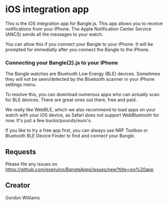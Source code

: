 # iOS integration app

This is the iOS integration app for Bangle.js. This app allows you to receive
notifications from your iPhone. The Apple Notification Center Service (ANCS) 
sends all the messages to your watch. 

You can allow this if you connect your Bangle to your iPhone. It will be 
prompted for immediatly after you connect the Bangle to the iPhone. 

### Connecting your Bangle(2).js to your iPhone
The Bangle watches are Bluetooth Low Energy (BLE) devices. Sometimes they 
will not be seen/detected by the Bluetooth scanner in your iPhone settings 
menu.

To resolve this, you can download numerous apps who can actually scan 
for BLE devices. There are great ones out there, free and paid.

We really like WebBLE, which we also recommend to load apps on your 
watch with your iOS device, as Safari does not support WebBluetooth 
for now. It's just a few bucks/pounds/euro's.

If you like to try a free app first, you can always use NRF Toolbox or
Bluetooth BLE Device Finder to find and connect your Bangle.

## Requests

Please file any issues on https://github.com/espruino/BangleApps/issues/new?title=ios%20app

## Creator

Gordon Williams
